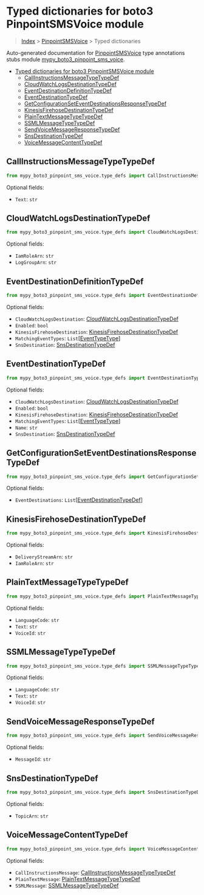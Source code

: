 # Typed dictionaries for boto3 PinpointSMSVoice module

> [Index](..) > [PinpointSMSVoice](.) > Typed dictionaries

Auto-generated documentation for
[PinpointSMSVoice](https://boto3.amazonaws.com/v1/documentation/api/1.17.75/reference/services/pinpoint-sms-voice.html#PinpointSMSVoice)
type annotations stubs module
[mypy_boto3_pinpoint_sms_voice](https://pypi.org/project/mypy-boto3-pinpoint-sms-voice/).

- [Typed dictionaries for boto3 PinpointSMSVoice module](#typed-dictionaries-for-boto3-pinpointsmsvoice-module)
  - [CallInstructionsMessageTypeTypeDef](#callinstructionsmessagetypetypedef)
  - [CloudWatchLogsDestinationTypeDef](#cloudwatchlogsdestinationtypedef)
  - [EventDestinationDefinitionTypeDef](#eventdestinationdefinitiontypedef)
  - [EventDestinationTypeDef](#eventdestinationtypedef)
  - [GetConfigurationSetEventDestinationsResponseTypeDef](#getconfigurationseteventdestinationsresponsetypedef)
  - [KinesisFirehoseDestinationTypeDef](#kinesisfirehosedestinationtypedef)
  - [PlainTextMessageTypeTypeDef](#plaintextmessagetypetypedef)
  - [SSMLMessageTypeTypeDef](#ssmlmessagetypetypedef)
  - [SendVoiceMessageResponseTypeDef](#sendvoicemessageresponsetypedef)
  - [SnsDestinationTypeDef](#snsdestinationtypedef)
  - [VoiceMessageContentTypeDef](#voicemessagecontenttypedef)

## CallInstructionsMessageTypeTypeDef

```python
from mypy_boto3_pinpoint_sms_voice.type_defs import CallInstructionsMessageTypeTypeDef
```

Optional fields:

- `Text`: `str`

## CloudWatchLogsDestinationTypeDef

```python
from mypy_boto3_pinpoint_sms_voice.type_defs import CloudWatchLogsDestinationTypeDef
```

Optional fields:

- `IamRoleArn`: `str`
- `LogGroupArn`: `str`

## EventDestinationDefinitionTypeDef

```python
from mypy_boto3_pinpoint_sms_voice.type_defs import EventDestinationDefinitionTypeDef
```

Optional fields:

- `CloudWatchLogsDestination`:
  [CloudWatchLogsDestinationTypeDef](./type_defs.md#cloudwatchlogsdestinationtypedef)
- `Enabled`: `bool`
- `KinesisFirehoseDestination`:
  [KinesisFirehoseDestinationTypeDef](./type_defs.md#kinesisfirehosedestinationtypedef)
- `MatchingEventTypes`: `List`\[[EventTypeType](./literals.md#eventtypetype)\]
- `SnsDestination`:
  [SnsDestinationTypeDef](./type_defs.md#snsdestinationtypedef)

## EventDestinationTypeDef

```python
from mypy_boto3_pinpoint_sms_voice.type_defs import EventDestinationTypeDef
```

Optional fields:

- `CloudWatchLogsDestination`:
  [CloudWatchLogsDestinationTypeDef](./type_defs.md#cloudwatchlogsdestinationtypedef)
- `Enabled`: `bool`
- `KinesisFirehoseDestination`:
  [KinesisFirehoseDestinationTypeDef](./type_defs.md#kinesisfirehosedestinationtypedef)
- `MatchingEventTypes`: `List`\[[EventTypeType](./literals.md#eventtypetype)\]
- `Name`: `str`
- `SnsDestination`:
  [SnsDestinationTypeDef](./type_defs.md#snsdestinationtypedef)

## GetConfigurationSetEventDestinationsResponseTypeDef

```python
from mypy_boto3_pinpoint_sms_voice.type_defs import GetConfigurationSetEventDestinationsResponseTypeDef
```

Optional fields:

- `EventDestinations`:
  `List`\[[EventDestinationTypeDef](./type_defs.md#eventdestinationtypedef)\]

## KinesisFirehoseDestinationTypeDef

```python
from mypy_boto3_pinpoint_sms_voice.type_defs import KinesisFirehoseDestinationTypeDef
```

Optional fields:

- `DeliveryStreamArn`: `str`
- `IamRoleArn`: `str`

## PlainTextMessageTypeTypeDef

```python
from mypy_boto3_pinpoint_sms_voice.type_defs import PlainTextMessageTypeTypeDef
```

Optional fields:

- `LanguageCode`: `str`
- `Text`: `str`
- `VoiceId`: `str`

## SSMLMessageTypeTypeDef

```python
from mypy_boto3_pinpoint_sms_voice.type_defs import SSMLMessageTypeTypeDef
```

Optional fields:

- `LanguageCode`: `str`
- `Text`: `str`
- `VoiceId`: `str`

## SendVoiceMessageResponseTypeDef

```python
from mypy_boto3_pinpoint_sms_voice.type_defs import SendVoiceMessageResponseTypeDef
```

Optional fields:

- `MessageId`: `str`

## SnsDestinationTypeDef

```python
from mypy_boto3_pinpoint_sms_voice.type_defs import SnsDestinationTypeDef
```

Optional fields:

- `TopicArn`: `str`

## VoiceMessageContentTypeDef

```python
from mypy_boto3_pinpoint_sms_voice.type_defs import VoiceMessageContentTypeDef
```

Optional fields:

- `CallInstructionsMessage`:
  [CallInstructionsMessageTypeTypeDef](./type_defs.md#callinstructionsmessagetypetypedef)
- `PlainTextMessage`:
  [PlainTextMessageTypeTypeDef](./type_defs.md#plaintextmessagetypetypedef)
- `SSMLMessage`:
  [SSMLMessageTypeTypeDef](./type_defs.md#ssmlmessagetypetypedef)
